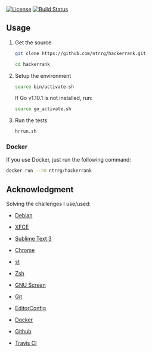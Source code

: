 [![License](https://img.shields.io/badge/license-MIT-blue.svg)](https://github.com/ntrrg/hackerrank/raw/master/LICENSE)
[![Build Status](https://travis-ci.org/ntrrg/hackerrank.svg?branch=master)](https://travis-ci.org/ntrrg/hackerrank)

## Usage

1. Get the source

   ```sh
   git clone https://github.com/ntrrg/hackerrank.git
   ```

   ```sh
   cd hackerrank
   ```

2. Setup the environment

   ```sh
   source bin/activate.sh
   ```

   If Go v1.10.1 is not installed, run:

   ```sh
   source go_activate.sh
   ```

3. Run the tests

   ```sh
   hrrun.sh
   ```

### Docker

If you use Docker, just run the following command:

```sh
docker run --rm ntrrg/hackerrank
```

## Acknowledgment

Solving the challenges I use/used:

* [Debian](https://www.debian.org/)

* [XFCE](https://xfce.org/)

* [Sublime Text 3](https://www.sublimetext.com/3)

* [Chrome](https://www.google.com/chrome/browser/desktop/index.html)

* [st](https://st.suckless.org/)

* [Zsh](http://www.zsh.org/)

* [GNU Screen](https://www.gnu.org/software/screen)

* [Git](https://git-scm.com/)

* [EditorConfig](http://editorconfig.org/)

* [Docker](https://docker.com)

* [Github](https://github.com)

* [Travis CI](https://travis-ci.org)
